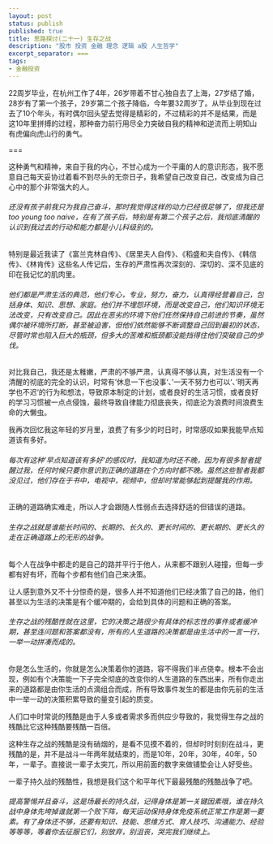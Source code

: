 ```yaml
---
layout: post
status: publish
published: true
title: 思路探讨(二十一) 生存之战
description: "股市 投资 金融 理念 逻辑 a股 人生哲学"
excerpt_separator: ===
tags:
- 金融投资
---
```


22周岁毕业，在杭州工作了4年，26岁带着不甘心独自去了上海，27岁结了婚，28岁有了第一个孩子，29岁第二个孩子降临，今年要32周岁了。从毕业到现在过去了10个年头，有时偶尔回头望去觉得是精彩的，不过精彩的并不是结果，而是这10年里拼搏的过程，那种奋力前行用尽全力突破自我的精神和逆流而上明知山有虎偏向虎山行的勇气。

===

这种勇气和精神，来自于我的内心，不甘心成为一个平庸的人的意识形态，我不愿意自己每天妥协过着看不到尽头的无奈日子，我希望自己改变自己，改变成为自己心中的那个非常强大的人。

###### 还没有孩子前我只为我自己奋斗，那时我觉得这样的动力已经很足够了，但我还是too young too naive，在有了孩子后，特别是有第二个孩子之后，我彻底清醒的认识到我过去的行动和能力都是小儿科级别的。

特别是最近我读了《富兰克林自传》、《居里夫人自传》、《稻盛和夫自传》、《韩信传》、《林肯传》这些名人传记后，生存的严肃性再次深刻的、深切的、深不见底的印在我记忆的肌肉里。

###### 他们都是严肃生活的典范，他们专心，专业，努力，奋力，认真得经营着自己，包括身体、知识、思想、家庭。他们并不埋怨环境，而是改变自己，他们知识环境无法改变，只有改变自己。因此在恶劣的环境下他们任然保持自己前进的节奏，虽然偶尔被环境所打断，甚至被迫害，但他们依然能够不断调整自己回到最初的状态，尽管时常也陷入巨大的瓶颈，但多大的苦难和瓶颈都没能挡得住他们突破自己的步伐。

对比我自己，我还是太稚嫩，严肃的不够严肃，认真得不够认真，对生活没有一个清醒的彻底的完全的认识，时常有’休息一下也没事‘、’一天不努力也可以‘、’明天再学也不迟‘的行为和想法，导致原本制定的计划，或者良好的生活习惯，或者良好的学习习惯被一点点侵蚀，最终导致自律能力彻底丧失，彻底沦为浪费时间浪费生命的大懒虫。

我再次回忆我这年轻的岁月里，浪费了有多少的时日时，时常感叹如果我能早点知道该有多好。

###### 每次有这种’早点知道该有多好‘的感叹时，我知道为时还不晚，因为有很多智者提醒过我，任何时候只要你意识到正确的道路在个方向时都不晚。虽然这些智者我都没见过，他们存在于书中，电视中，视频中，但却时常能够起到提醒我的作用。

正确的道路确实难走，所以人才会跟随人性弱点去选择舒适的但错误的道路。

###### 生存之战就是谁能长时间的、长期的、长久的、更长时间的、更长期的、更长久的走在正确道路上的无形的战争。

每个人在战争中都走的是自己的路并平行于他人，从来都不跟别人碰撞，但每一步都有好有坏，而每个步都有他们自己来决策。

让人感到意外又不十分惊奇的是，很多人并不知道他们已经决策了自己的路，他们甚至以为生活的决策是有个缓冲期的，会给到具体的问题和正确的答案。

###### 生存之战的残酷性就在这里，它的决策之路很少有具体的标志性的事件或者缓冲期，甚至连问题和答案都没有，所有的人生道路的决策都是由生活中的一言一行，一举一动拼凑而成的。

你是怎么生活的，你就是怎么决策着你的道路，容不得我们半点侥幸。根本不会出现，例如有个决策能一下子完全彻底的改变你的人生道路的东西出来，所有你走出来的道路都是由你生活的点滴组合而成，所有导致事件发生的都是由你先前的生活中一举一动的决策积累导致的量变引起的质变。

人们口中时常说的残酷是由于人多或者需求多而供应少导致的，我觉得生存之战的残酷比它这种残酷要残酷一百倍。

这种生存之战的残酷是没有硝烟的，是看不见摸不着的，但却时时刻刻在战斗，更残酷的是，并不是战斗一年两年就结束的，而是10年，20年，30年，40年，50年，一辈子。直接说一辈子太突兀，所以用前面的数字来做铺垫会让人好受些。

一辈子持久战的残酷性，我想是我们这个和平年代下最最残酷的残酷战争了吧。

###### 提高警惕并且奋斗，这是场最长的持久战，记得身体是第一关键因素哦，谁在持久战中身体先垮掉谁就第一个败下阵，每天运动保持身体免疫系统正常工作是第一要素。有了身体还不够，还要有知识、技能、思维方式、育人技巧、沟通能力、经验等等等，等着你去征服它们，别放弃，别沮丧，哭完我们继续上。



